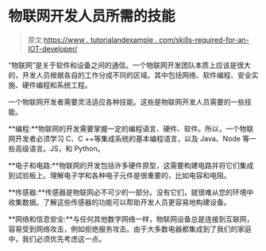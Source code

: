 # 物联网开发人员所需的技能

> 原文:[https://www . tutorialandexample . com/skills-required-for-an-IOT-developer/](https://www.tutorialandexample.com/skills-required-for-an-iot-developer/)

“物联网”是关于软件和设备之间的通信。一个物联网开发团队本质上应该是很大的，开发人员根据各自的工作分成不同的区域。其中包括网络、软件编程、安全实施、硬件编程和系统工程。

一个物联网开发者需要灵活适应各种技能。这些是物联网开发人员需要的一些技能。

**编程:**物联网的开发需要掌握一定的编程语言、硬件、软件。所以，一个物联网开发者必须学习 C、C ++等集成系统的基本编程语言，以及 Java、Node 等一些高级语言。JS，和 Python。

**电子和电路:**物联网的开发包括许多硬件原型，这需要构建电路并将它们集成到试验板上。理解电子学和各种电子元件是很重要的，比如电容和电阻。

**传感器:**传感器是物联网必不可少的一部分。没有它们，就很难从您的环境中收集数据。了解这些传感器的功能可以帮助开发人员更容易地构建设备。

**网络和信息安全:**与任何其他数字网络一样，物联网设备总是连接到互联网，容易受到网络攻击，例如拒绝服务攻击。由于大多数电器都集成到了我们的家庭中，我们必须优先考虑这一点。